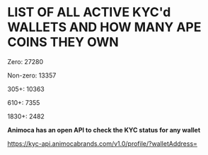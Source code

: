# LIST OF ALL ACTIVE KYC'd WALLETS AND HOW MANY APE COINS THEY OWN

Zero: 27280

Non-zero: 13357

305+: 10363

610+: 7355

1830+: 2482

**Animoca has an open API to check the KYC status for any wallet**

https://kyc-api.animocabrands.com/v1.0/profile/?walletAddress=